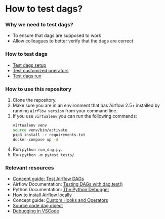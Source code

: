 # How to test dags?
### Why we need to test dags?
* To ensure that dags are supposed to work
* Allow colleagues to better verify that the dags are correct

### How to test dags
* [Test dags setup](./tests/test_validate_dag.py)
* [Test customized operators](./tests/test_operator.py)
* [Test dags run](./tests/test_run_dag.py)

### How to use this repository

1. Clone the repository.
2. Make sure you are in an environment that has Airflow 2.5+ installed by running `airflow version` from your command line.
3. If you use `virtualenv` you can run the following commands:
    ```sh
    virtualenv venv
    source venv/bin/activate
    pip3 install -r requirements.txt
    docker-compose up -d
    ```
4. Run `python run_dag.py`.
5. Run `python -m pytest tests/`.

### Relevant resources

- [Concept guide: Test Airflow DAGs](https://docs.astronomer.io/learn/testing-airflow)
- Airflow Documentation: [Testing DAGs with dag.test()](https://airflow.apache.org/docs/apache-airflow/stable/core-concepts/executor/debug.html)
- Python Documentation: [The Python Debugger](https://docs.python.org/3/library/pdb.html)
- [How to install Airflow locally](https://airflow.apache.org/docs/apache-airflow/stable/start.html)
- Concept guide: [Custom Hooks and Operators](https://docs.astronomer.io/learn/airflow-importing-custom-hooks-operators)
- [Source code dag object](https://github.com/apache/airflow/blob/main/airflow/models/dag.py)
- [Debugging in VSCode](https://code.visualstudio.com/docs/editor/debugging)
